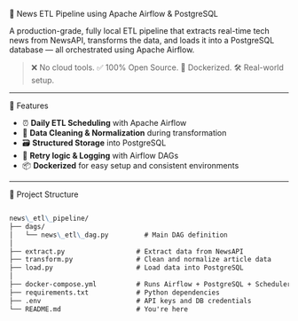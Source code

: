📰 News ETL Pipeline using Apache Airflow & PostgreSQL

A production-grade, fully local ETL pipeline that extracts real-time tech news from NewsAPI, transforms the data, and loads it into a PostgreSQL database — all orchestrated using Apache Airflow.

> ❌ No cloud tools. ✅ 100% Open Source. 🐳 Dockerized. 🛠️ Real-world setup.

---

 📌 Features

- ⏰ **Daily ETL Scheduling** with Apache Airflow
- 🧪 **Data Cleaning & Normalization** during transformation
- 🗃️ **Structured Storage** into PostgreSQL
- 🔁 **Retry logic & Logging** with Airflow DAGs
- 📦 **Dockerized** for easy setup and consistent environments

---

 🧱 Project Structure


```markdown

news\_etl\_pipeline/
├── dags/
│   └── news\_etl\_dag.py         # Main DAG definition
│
├── extract.py                  # Extract data from NewsAPI
├── transform.py                # Clean and normalize article data
├── load.py                     # Load data into PostgreSQL
│
├── docker-compose.yml          # Runs Airflow + PostgreSQL + Scheduler
├── requirements.txt            # Python dependencies
├── .env                        # API keys and DB credentials
└── README.md                   # You're here
